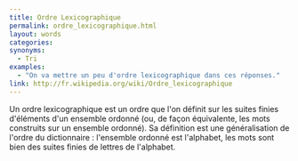 ```yaml
---
title: Ordre Lexicographique
permalink: ordre_lexicographique.html
layout: words
categories:
synonyms:
  - Tri
examples:
  - "On va mettre un peu d'ordre lexicographique dans ces réponses."
link: http://fr.wikipedia.org/wiki/Ordre_lexicographique
---
```


Un ordre lexicographique est un ordre que l'on définit sur les suites finies d'éléments d'un ensemble ordonné (ou, de façon équivalente, les mots construits sur un ensemble ordonné). Sa définition est une généralisation de l'ordre du dictionnaire : l'ensemble ordonné est l'alphabet, les mots sont bien des suites finies de lettres de l'alphabet.

